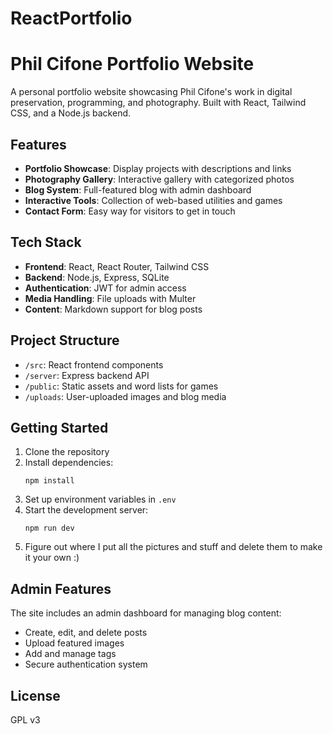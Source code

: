 # ReactPortfolio

# Phil Cifone Portfolio Website

A personal portfolio website showcasing Phil Cifone's work in digital preservation, programming, and photography. Built with React, Tailwind CSS, and a Node.js backend.

## Features

- **Portfolio Showcase**: Display projects with descriptions and links
- **Photography Gallery**: Interactive gallery with categorized photos
- **Blog System**: Full-featured blog with admin dashboard
- **Interactive Tools**: Collection of web-based utilities and games
- **Contact Form**: Easy way for visitors to get in touch

## Tech Stack

- **Frontend**: React, React Router, Tailwind CSS
- **Backend**: Node.js, Express, SQLite
- **Authentication**: JWT for admin access
- **Media Handling**: File uploads with Multer
- **Content**: Markdown support for blog posts

## Project Structure

- `/src`: React frontend components
- `/server`: Express backend API
- `/public`: Static assets and word lists for games
- `/uploads`: User-uploaded images and blog media

## Getting Started

1. Clone the repository
2. Install dependencies:
   ```
   npm install
   ```
3. Set up environment variables in `.env`
4. Start the development server:
   ```
   npm run dev
   ```
5. Figure out where I put all the pictures and stuff and delete them to make it your own :)

## Admin Features

The site includes an admin dashboard for managing blog content:
- Create, edit, and delete posts
- Upload featured images
- Add and manage tags
- Secure authentication system

## License
 GPL v3 